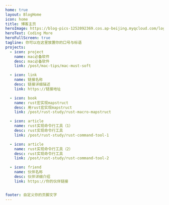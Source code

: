 ```yaml
---
home: true
layout: BlogHome
icon: home
title: 博客主页
heroImage: https://blog-pics-1252092369.cos.ap-beijing.myqcloud.com/logo-blog%20(1).svg
heroText: Coding More
heroFullScreen: true
tagline: 你可以在这里放置你的口号与标语
projects:
  - icon: project
    name: mac必备软件
    desc: mac必备软件
    link: /post/mac-tips/mac-must-soft

  - icon: link
    name: 链接名称
    desc: 链接详细描述
    link: https://链接地址

  - icon: book
    name: rust宏实现mapstruct
    desc: 用rust宏实现mapstruct
    link: /post/rust-study/rust-macro-mapstruct

  - icon: article
    name: rust实现命令行工具（1）
    desc: rust实现命令行工具
    link: /post/rust-study/rust-command-tool-1

  - icon: article
    name: rust实现命令行工具（2）
    desc: rust实现命令行工具
    link: /post/rust-study/rust-command-tool-2

  - icon: friend
    name: 伙伴名称
    desc: 伙伴详细介绍
    link: https://你的伙伴链接


footer: 自定义你的页脚文字
---
```

